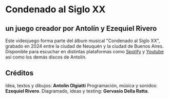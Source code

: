 # Condenado al Siglo XX
## un juego creador por Antolín y Ezequiel Rivero

Este videojuego forma parte del álbum musical "Condenado al Siglo XX", grabado en 2024 entre la ciudad de Neuquén y la ciudad de Buenos Aires. Disponible para escuchar en distintas plataformas como [Spotify](https://open.spotify.com/artist/0TRf2N849pjTs7BUpRUUl3?si=QfXtChGNRVeNIohpQ1mn8A) y [Youtube]("https://youtube.com/channel/UCichqkxjSu5UnFXFMYt5qeA?si=y_oeQEKbqN--KKS0") así como los demás discos de Antolín.</p>
          
## Créditos
Idea, textos y dibujos: **Antolín Olgiatti**
Programación, música y sonidos: **Ezequiel Rivero**.
Diagramado, ideas y testing: **Gervasio Della Ratta**. 
